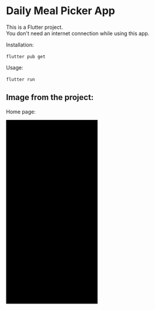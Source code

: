 # Daily Meal Picker App

This is a Flutter project.<br>
You don't need an internet connection while using this app.

Installation:

`flutter pub get`

Usage:

`flutter run`

## Image from the project:

<p>Home page:</p>

<img src="https://github.com/rabiaokatan/DailyMealPickerApp/blob/main/images/1.gif" width="250">
